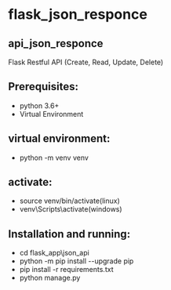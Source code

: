 # flask_json_responce

## api_json_responce
Flask Restful API (Create, Read, Update, Delete)

## Prerequisites:
* python 3.6+
* Virtual Environment

## virtual environment:

* python -m venv venv
## activate:
* source venv/bin/activate(linux)
* venv\Scripts\activate(windows)

## Installation and running:
* cd flask_app\json_api
* python -m pip install --upgrade pip
* pip install -r requirements.txt
* python manage.py

